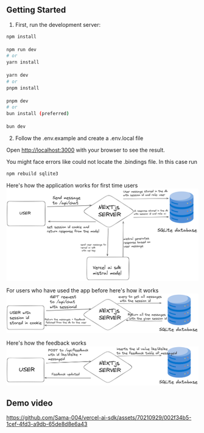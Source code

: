 ## Getting Started

1.  First, run the development server:

```bash
npm install

npm run dev
# or
yarn install

yarn dev
# or
pnpm install

pnpm dev
# or
bun install (preferred)

bun dev
```

2.  Follow the .env.example and create a .env.local file

Open [http://localhost:3000](http://localhost:3000) with your browser to see the result.

You might face errors like could not locate the .bindings file. In this case run

```bash
npm rebuild sqlite3
```

Here's how the application works for first time users
![New user](assets/new_user.png)

For users who have used the app before here's how it works
![Existing user](assets/existing_user.png)

Here's how the feedback works
![Feedback](assets/feedback.png)

## Demo video

https://github.com/Sama-004/vercel-ai-sdk/assets/70210929/002f34b5-1cef-4fd3-a9db-65de8d8e6a43
